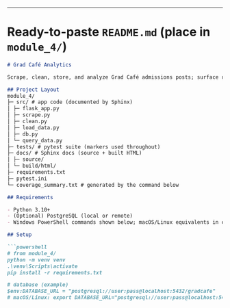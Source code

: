 ---

# Ready-to-paste `README.md` (place in `module_4/`)

```markdown
# Grad Café Analytics

Scrape, clean, store, and analyze Grad Café admissions posts; surface results via Flask, store in PostgreSQL, and document with Sphinx. Test suite achieves **100% coverage**.

## Project Layout
module_4/
├─ src/ # app code (documented by Sphinx)
│ ├─ flask_app.py
│ ├─ scrape.py
│ ├─ clean.py
│ ├─ load_data.py
│ ├─ db.py
│ └─ query_data.py
├─ tests/ # pytest suite (markers used throughout)
├─ docs/ # Sphinx docs (source + built HTML)
│ ├─ source/
│ └─ build/html/
├─ requirements.txt
├─ pytest.ini
└─ coverage_summary.txt # generated by the command below

## Requirements

- Python 3.10+
- (Optional) PostgreSQL (local or remote)
- Windows PowerShell commands shown below; macOS/Linux equivalents in comments

## Setup

```powershell
# from module_4/
python -m venv venv
.\venv\Scripts\activate
pip install -r requirements.txt

# database (example)
$env:DATABASE_URL = "postgresql://user:pass@localhost:5432/gradcafe"
# macOS/Linux: export DATABASE_URL="postgresql://user:pass@localhost:5432/gradcafe"